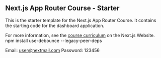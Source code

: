 ## Next.js App Router Course - Starter

This is the starter template for the Next.js App Router Course. It contains the starting code for the dashboard application.

For more information, see the [course curriculum](https://nextjs.org/learn) on the Next.js Website.
npm install use-debounce --legacy-peer-deps

Email: user@nextmail.com
Password: 123456